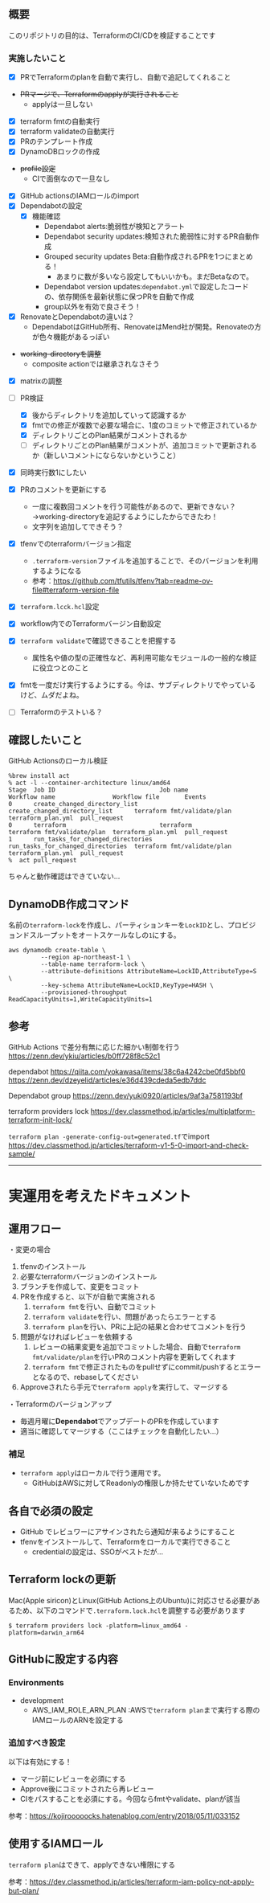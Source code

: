 ## 概要
このリポジトリの目的は、TerraformのCI/CDを検証することです

### 実施したいこと
- [x] PRでTerraformのplanを自動で実行し、自動で追記してくれること
- ~~PRマージで、Terraformのapplyが実行されること~~
    - applyは一旦しない
- [x] terraform fmtの自動実行
- [x] terraform validateの自動実行
- [x] PRのテンプレート作成
- [x] DynamoDBロックの作成
-  ~~profile設定~~
    - CIで面倒なので一旦なし
- [x] GitHub actionsのIAMロールのimport
- [x] Dependabotの設定
    - [x] 機能確認
        - Dependabot alerts:脆弱性が検知とアラート
        - Dependabot security updates:検知された脆弱性に対するPR自動作成
        - Grouped security updates Beta:自動作成されるPRを1つにまとめる！
            - あまりに数が多いなら設定してもいいかも。まだBetaなので。
        - Dependabot version updates:`dependabot.yml`で設定したコードの、依存関係を最新状態に保つPRを自動で作成
        - group以外を有効で良さそう！
- [x] RenovateとDependabotの違いは？
    - DependabotはGitHub所有、RenovateはMend社が開発。Renovateの方が色々機能があるっぽい
- ~~working-directoryを調整~~
    - composite actionでは継承されなさそう
- [x] matrixの調整
- [ ] PR検証
    - [x] 後からディレクトリを追加していって認識するか
    - [x] fmtでの修正が複数で必要な場合に、1度のコミットで修正されているか
    - [x] ディレクトリごとのPlan結果がコメントされるか
    - [ ] ディレクトリごとのPlan結果がコメントが、追加コミットで更新されるか（新しいコメントにならないかということ）
- [x] 同時実行数1にしたい
- [x] PRのコメントを更新にする
    - 一度に複数回コメントを行う可能性があるので、更新できない？→working-directoryを追記するようにしたからできたわ！
    - 文字列を追加してできそう？
- [x] tfenvでのterraformバージョン指定
    - `.terraform-version`ファイルを追加することで、そのバージョンを利用するようになる
    - 参考：https://github.com/tfutils/tfenv?tab=readme-ov-file#terraform-version-file
- [x] `terraform.lcck.hcl`設定
- [x] workflow内でのTerraformバージン自動設定
- [x] `terraform validate`で確認できることを把握する
    - 属性名や値の型の正確性など、再利用可能なモジュールの一般的な検証に役立つとのこと
- [x] fmtを一度だけ実行するようにする。今は、サブディレクトリでやっているけど、ムダだよね。
- [ ] Terraformのテストいる？


## 確認したいこと
GitHub Actionsのローカル検証
```
%brew install act
% act -l --container-architecture linux/amd64
Stage  Job ID                             Job name                           Workflow name                Workflow file       Events
0      create_changed_directory_list      create_changed_directory_list      terraform fmt/validate/plan  terraform_plan.yml  pull_request
0      terraform                          terraform                          terraform fmt/validate/plan  terraform_plan.yml  pull_request
1      run_tasks_for_changed_directories  run_tasks_for_changed_directories  terraform fmt/validate/plan  terraform_plan.yml  pull_request
%  act pull_request
```
ちゃんと動作確認はできていない...

## DynamoDB作成コマンド
名前の`terraform-lock`を作成し、パーティションキーを`LockID`とし、プロビジョンドスループットをオートスケールなしの`1`にする。
```
aws dynamodb create-table \
         --region ap-northeast-1 \
         --table-name terraform-lock \
         --attribute-definitions AttributeName=LockID,AttributeType=S \
         --key-schema AttributeName=LockID,KeyType=HASH \
         --provisioned-throughput ReadCapacityUnits=1,WriteCapacityUnits=1
```

## 参考
GitHub Actions で差分有無に応じた細かい制御を行う
https://zenn.dev/ykiu/articles/b0ff728f8c52c1

dependabot
https://qiita.com/yokawasa/items/38c6a4242cbe0fd5bbf0
https://zenn.dev/dzeyelid/articles/e36d439cdeda5edb7ddc

Dependabot group
https://zenn.dev/yuki0920/articles/9af3a7581193bf

terraform providers lock
https://dev.classmethod.jp/articles/multiplatform-terraform-init-lock/

`terraform plan -generate-config-out=generated.tf`でimport
https://dev.classmethod.jp/articles/terraform-v1-5-0-import-and-check-sample/

---

# 実運用を考えたドキュメント
## 運用フロー
・変更の場合
1. tfenvのインストール
1. 必要なterraformバージョンのインストール
1. ブランチを作成して、変更をコミット
1. PRを作成すると、以下が自動で実施される
    1. `terraform fmt`を行い、自動でコミット
    1. `terraform validate`を行い、問題があったらエラーとする
    1. `terraform plan`を行い、PRに上記の結果と合わせてコメントを行う
1. 問題がなければレビューを依頼する
    1. レビューの結果変更を追加でコミットした場合、自動で`terraform fmt/validate/plan`を行いPRのコメント内容を更新してくれます
    1. `terraform fmt`で修正されたものをpullせずにcommit/pushするとエラーとなるので、rebaseしてください
1. Approveされたら手元で`terraform apply`を実行して、マージする

・Terraformのバージョンアップ
- 毎週月曜に**Dependabot**でアップデートのPRを作成しています
- 適当に確認してマージする（ここはチェックを自動化したい...）

### 補足
- `terraform apply`はローカルで行う運用です。
    - GitHubはAWSに対してReadonlyの権限しか持たせていないためです

## 各自で必須の設定
- GitHub でレビュワーにアサインされたら通知が来るようにすること
- tfenvをインストールして、Terraformをローカルで実行できること
    - credentialの設定は、SSOがベストだが...

## Terraform lockの更新
Mac(Apple siricon)とLinux(GitHub Actions上のUbuntu)に対応させる必要があるため、以下のコマンドで`.terraform.lock.hcl`を調整する必要があります
```
$ terraform providers lock -platform=linux_amd64 -platform=darwin_arm64
```

## GitHubに設定する内容
### Environments
- development
    - AWS_IAM_ROLE_ARN_PLAN :AWSで`terraform plan`まで実行する際のIAMロールのARNを設定する

### 追加すべき設定
以下は有効にする！
- マージ前にレビューを必須にする
- Approve後にコミットされたら再レビュー
- CIをパスすることを必須にする。今回ならfmtやvalidate、planが該当

参考：https://kojirooooocks.hatenablog.com/entry/2018/05/11/033152

## 使用するIAMロール
`terraform plan`はできて、applyできない権限にする

参考：https://dev.classmethod.jp/articles/terraform-iam-policy-not-apply-but-plan/
